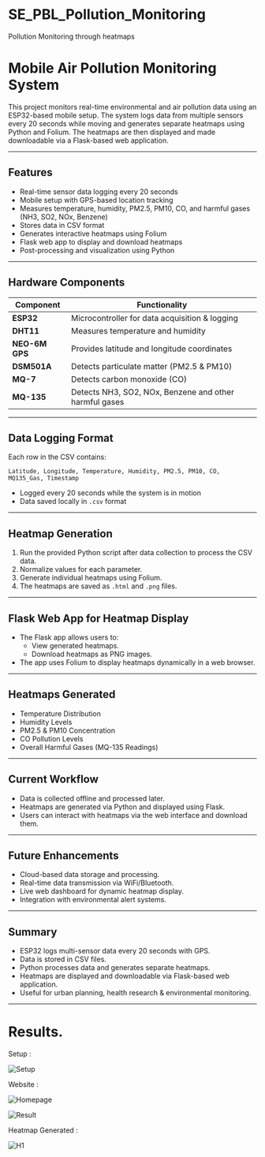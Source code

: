 # SE_PBL_Pollution_Monitoring
 Pollution Monitoring through heatmaps

 # Mobile Air Pollution Monitoring System

This project monitors real-time environmental and air pollution data using an ESP32-based mobile setup. The system logs data from multiple sensors every 20 seconds while moving and generates separate heatmaps using Python and Folium. The heatmaps are then displayed and made downloadable via a Flask-based web application.

---

## Features

- Real-time sensor data logging every 20 seconds
- Mobile setup with GPS-based location tracking
- Measures temperature, humidity, PM2.5, PM10, CO, and harmful gases (NH3, SO2, NOx, Benzene)
- Stores data in CSV format
- Generates interactive heatmaps using Folium
- Flask web app to display and download heatmaps
- Post-processing and visualization using Python

---

## Hardware Components

| Component      | Functionality                                           |
|----------------|---------------------------------------------------------|
| **ESP32**      | Microcontroller for data acquisition & logging          |
| **DHT11**      | Measures temperature and humidity                       |
| **NEO-6M GPS** | Provides latitude and longitude coordinates             |
| **DSM501A**    | Detects particulate matter (PM2.5 & PM10)               |
| **MQ-7**       | Detects carbon monoxide (CO)                            |
| **MQ-135**     | Detects NH3, SO2, NOx, Benzene and other harmful gases |

---

## Data Logging Format

Each row in the CSV contains:

```
Latitude, Longitude, Temperature, Humidity, PM2.5, PM10, CO, MQ135_Gas, Timestamp
```

- Logged every 20 seconds while the system is in motion
- Data saved locally in `.csv` format

---

##  Heatmap Generation

1. Run the provided Python script after data collection to process the CSV data.
2. Normalize values for each parameter.
3. Generate individual heatmaps using Folium.
4. The heatmaps are saved as `.html` and `.png` files.

---

## Flask Web App for Heatmap Display

- The Flask app allows users to:
  - View generated heatmaps.
  - Download heatmaps as PNG images.
- The app uses Folium to display heatmaps dynamically in a web browser.

---

## Heatmaps Generated

- Temperature Distribution
- Humidity Levels
- PM2.5 & PM10 Concentration
- CO Pollution Levels
- Overall Harmful Gases (MQ-135 Readings)

---

## Current Workflow

- Data is collected offline and processed later.
- Heatmaps are generated via Python and displayed using Flask.
- Users can interact with heatmaps via the web interface and download them.

---

## Future Enhancements

- Cloud-based data storage and processing.
- Real-time data transmission via WiFi/Bluetooth.
- Live web dashboard for dynamic heatmap display.
- Integration with environmental alert systems.

---

## Summary

-  ESP32 logs multi-sensor data every 20 seconds with GPS.
-  Data is stored in CSV files.
-  Python processes data and generates separate heatmaps.
-  Heatmaps are displayed and downloadable via Flask-based web application.
-  Useful for urban planning, health research & environmental monitoring.

---

# Results.

Setup :


![Setup](https://github.com/user-attachments/assets/da7c0db4-670c-4b30-8787-c25179430613)




Website :


![Homepage](https://github.com/user-attachments/assets/37952f63-1ec9-4594-85c9-572076b8ad58)


![Result](https://github.com/user-attachments/assets/acdcd323-366d-4e63-aafc-d9e78db34123)



Heatmap Generated :


![H1](https://github.com/user-attachments/assets/f6d2bcfe-7319-475a-8010-67197843b292)
